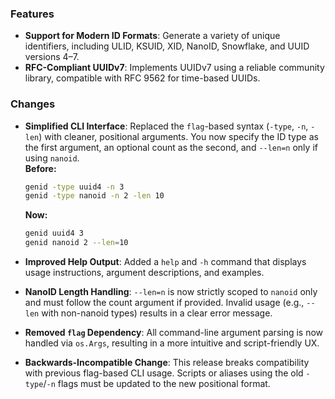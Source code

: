 ### Features

* **Support for Modern ID Formats**: Generate a variety of unique identifiers, including ULID, KSUID, XID, NanoID, Snowflake, and UUID versions 4–7.
* **RFC-Compliant UUIDv7**: Implements UUIDv7 using a reliable community library, compatible with RFC 9562 for time-based UUIDs.

### Changes

* **Simplified CLI Interface**: Replaced the `flag`-based syntax (`-type`, `-n`, `-len`) with cleaner, positional arguments. You now specify the ID type as the first argument, an optional count as the second, and `--len=n` only if using `nanoid`.    
    **Before:**
    ```sh
    genid -type uuid4 -n 3
    genid -type nanoid -n 2 -len 10
    ```
    **Now:**
    ```sh
    genid uuid4 3
    genid nanoid 2 --len=10
    ```

* **Improved Help Output**: Added a `help` and `-h` command that displays usage instructions, argument descriptions, and examples.
* **NanoID Length Handling**: `--len=n` is now strictly scoped to `nanoid` only and must follow the count argument if provided. Invalid usage (e.g., `--len` with non-nanoid types) results in a clear error message.
* **Removed `flag` Dependency**: All command-line argument parsing is now handled via `os.Args`, resulting in a more intuitive and script-friendly UX.
* **Backwards-Incompatible Change**: This release breaks compatibility with previous flag-based CLI usage. Scripts or aliases using the old `-type`/`-n` flags must be updated to the new positional format.
